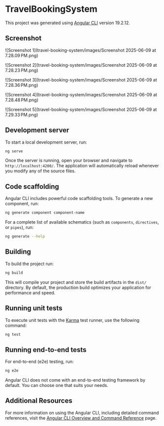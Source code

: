 # TravelBookingSystem

This project was generated using [Angular CLI](https://github.com/angular/angular-cli) version 19.2.12.


## Screenshot

![Screenshot 1](travel-booking-system/images/Screenshot 2025-06-09 at 7.28.09 PM.png)

![Screenshot 2](travel-booking-system/images/Screenshot 2025-06-09 at 7.28.23 PM.png)

![Screenshot 3](travel-booking-system/images/Screenshot 2025-06-09 at 7.28.36 PM.png)

![Screenshot 4](travel-booking-system/images/Screenshot 2025-06-09 at 7.28.48 PM.png)

![Screenshot 5](travel-booking-system/images/Screenshot 2025-06-09 at 7.29.33 PM.png)

## Development server

To start a local development server, run:

```bash
ng serve
```

Once the server is running, open your browser and navigate to `http://localhost:4200/`. The application will automatically reload whenever you modify any of the source files.

## Code scaffolding

Angular CLI includes powerful code scaffolding tools. To generate a new component, run:

```bash
ng generate component component-name
```

For a complete list of available schematics (such as `components`, `directives`, or `pipes`), run:

```bash
ng generate --help
```

## Building

To build the project run:

```bash
ng build
```

This will compile your project and store the build artifacts in the `dist/` directory. By default, the production build optimizes your application for performance and speed.

## Running unit tests

To execute unit tests with the [Karma](https://karma-runner.github.io) test runner, use the following command:

```bash
ng test
```

## Running end-to-end tests

For end-to-end (e2e) testing, run:

```bash
ng e2e
```

Angular CLI does not come with an end-to-end testing framework by default. You can choose one that suits your needs.

## Additional Resources

For more information on using the Angular CLI, including detailed command references, visit the [Angular CLI Overview and Command Reference](https://angular.dev/tools/cli) page.
